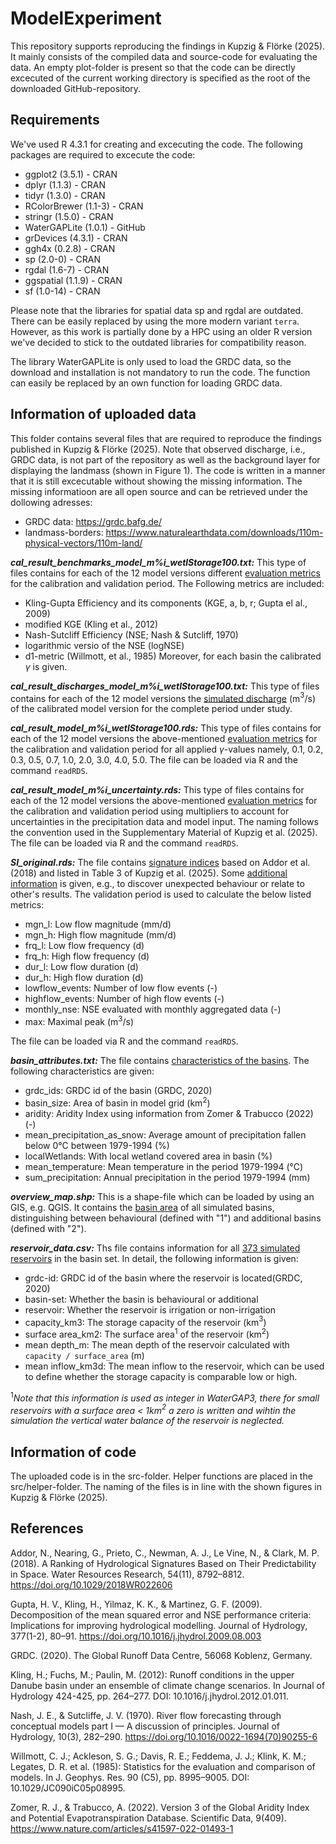# ModelExperiment
 This repository supports reproducing the findings in Kupzig & Flörke (2025). It mainly consists of the compiled data and
 source-code for evaluating the data. An empty plot-folder is present so that the code can be directly excecuted of the current working directory is specified as the root of the downloaded GitHub-repository.

 ## Requirements
 We've used R 4.3.1 for creating and excecuting the code. The following packages are required to excecute the code:
 - ggplot2 (3.5.1) - CRAN
 - dplyr (1.1.3) - CRAN
 - tidyr (1.3.0) - CRAN
 - RColorBrewer (1.1-3) - CRAN
 - stringr (1.5.0) - CRAN
 - WaterGAPLite (1.0.1) - GitHub
 - grDevices (4.3.1) - CRAN
 - ggh4x (0.2.8) - CRAN
 - sp (2.0-0) - CRAN
 - rgdal (1.6-7) - CRAN
 - ggspatial (1.1.9) - CRAN
 - sf (1.0-14) - CRAN

Please note that the libraries for spatial data sp and rgdal are outdated. There can be easily replaced by using the more modern variant `terra`. However, as this work is partially done by a HPC using an older R version we've decided to stick to the outdated libraries for compatibility reason.

The library WaterGAPLite is only used to load the GRDC data, so the download and installation is not mandatory to run the code. The function can easily be replaced by an own function for loading GRDC data.

## Information of uploaded data
This folder contains several files that are required to reproduce the findings published in Kupzig & Flörke (2025). Note that observed discharge, i.e., GRDC data, is not part of the repository as well as the background layer for displaying the landmass (shown in Figure 1). The code is written in a manner that it is still excecutable without showing the missing information. The missing informatioon are all open source and can be retrieved under the dollowing adresses:
- GRDC data: https://grdc.bafg.de/
- landmass-borders: https://www.naturalearthdata.com/downloads/110m-physical-vectors/110m-land/

**_cal_result_benchmarks_model_m%i_wetlStorage100.txt:_**
 This type of files contains for each of the 12 model versions different <u>evaluation metrics</u> for the calibration and validation period. The Following metrics are included:
 - Kling-Gupta Efficiency and its components (KGE, a, b, r; Gupta el al., 2009)
 - modified KGE (Kling et al., 2012)
 - Nash-Sutcliff Efficiency (NSE; Nash & Sutcliff, 1970)
 - logarithmic versio of the NSE (logNSE)
 - d1-metric (Willmott, et al., 1985)
 Moreover, for each basin the calibrated $\gamma$ is given.

**_cal_result_discharges_model_m%i_wetlStorage100.txt:_**
This type of files contains for each of the 12 model versions the <u>simulated discharge</u> (m$^{3}$/s) of the calibrated model version for the complete period under study.

**_cal_result_model_m%i_wetlStorage100.rds:_**
This type of files contains for each of the 12 model versions the above-mentioned <u>evaluation metrics</u> for the calibration and validation period for all applied  $\gamma$-values namely, 0.1, 0.2, 0.3, 0.5, 0.7, 1.0, 2.0, 3.0, 4.0, 5.0. The file can be loaded via R and the command `readRDS`.

**_cal_result_model_m%i_uncertainty.rds:_**
This type of files contains for each of the 12 model versions the above-mentioned <u>evaluation metrics</u> for the calibration and validation period using multipliers to account for uncertainties in the precipitation data and model input. The naming follows the convention used in the Supplementary Material of Kupzig et al. (2025). The file can be loaded via R and the command `readRDS`.

**_SI_original.rds:_**
The file contains <u>signature indices</u> based on Addor et al. (2018) and listed in Table 3 of Kupzig et al. (2025). Some <u>additional information</u> is given, e.g., to discover unexpected behaviour or relate to other's results. The validation period is used to calculate the below listed metrics:
- mgn_l: Low flow magnitude (mm/d)
- mgn_h: High flow magnitude (mm/d)
- frq_l: Low flow frequency (d)
- frq_h: High flow frequency (d)
- dur_l: Low flow duration (d)
- dur_h: High flow duration (d)
- lowflow_events: Number of low flow events (-)
- highflow_events: Number of high flow events (-)
- monthly_nse: NSE evaluated with monthly aggregated data (-)
- max: Maximal peak (m$^{3}$/s)

The file can be loaded via R and the command `readRDS`.

**_basin_attributes.txt:_**
The file contains <u>characteristics of the basins</u>. The following characteristics are given:
- grdc_ids: GRDC id of the basin (GRDC, 2020)
- basin_size: Area of basin in model grid (km$^{2}$)
- aridity: Aridity Index using information from Zomer & Trabucco (2022) (-)
- mean_precipitation_as_snow: Average amount of precipitation fallen below 0°C between 1979-1994 (%)
- localWetlands: With local wetland covered area in basin (%)
- mean_temperature: Mean temperature in the period 1979-1994 (°C)
- sum_precipitation: Annual precipitation in the period 1979-1994 (mm)

**_overview_map.shp:_**
This is a shape-file which can be loaded by using an GIS, e.g. QGIS. It contains the <u>basin area</u> of all simulated basins, distinguishing between behavioural (defined with "1") and additional basins (defined with "2").

**_reservoir_data.csv:_**
Ths file contains information for all <u>373 simulated reservoirs</u> in the basin set. In detail, the following information is given:
- grdc-id:  GRDC id of the basin where the reservoir is located(GRDC, 2020)
- basin-set: Whether the basin is behavioural or additional
- reservoir: Whether the reservoir is irrigation or non-irrigation
- capacity_km3: The storage capacity of the reservoir (km$^{3}$)
- surface area_km2: The surface area$^{1}$ of the reservoir (km$^{2}$)
- mean depth_m: The mean depth of the reservoir calculated with `capacity / surface_area` (m)
- mean inflow_km3d: The mean inflow to the reservoir, which can be used to define whether the storage capacity is comparable low or high.

$^{1}$_Note that this information is used as integer in WaterGAP3, there for small reservoirs with a surface area < 1km$^{2}$ a zero is written and wihtin the simulation the vertical water balance of the reservoir is neglected._

## Information of code
The uploaded code is in the src-folder. Helper functions are placed in the src/helper-folder. The naming of the files is in line with the shown figures in Kupzig & Flörke (2025).

 ## References
 Addor, N., Nearing, G., Prieto, C., Newman, A. J., Le Vine, N., & Clark, M. P. (2018). A Ranking of Hydrological Signatures Based on Their Predictability in Space. Water Resources Research, 54(11), 8792–8812. https://doi.org/10.1029/2018WR022606

 Gupta, H. V., Kling, H., Yilmaz, K. K., & Martinez, G. F. (2009). Decomposition of the mean squared error and NSE performance criteria: Implications for improving hydrological modelling. Journal of Hydrology, 377(1-2), 80–91. https://doi.org/10.1016/j.jhydrol.2009.08.003

 GRDC. (2020). The Global Runoff Data Centre, 56068 Koblenz, Germany.

 Kling, H.; Fuchs, M.; Paulin, M. (2012): Runoff conditions in the upper Danube basin under an ensemble of climate change scenarios. In Journal of Hydrology 424-425, pp. 264–277. DOI: 10.1016/j.jhydrol.2012.01.011.

 Nash, J. E., & Sutcliffe, J. V. (1970). River flow forecasting through conceptual models part I — A discussion of principles. Journal of Hydrology, 10(3), 282–290. https://doi.org/10.1016/0022-1694(70)90255-6

 Willmott, C.  J.; Ackleson, S. G.; Davis, R. E.; Feddema, J. J.; Klink, K. M.; Legates, D. R. et al. (1985): Statistics for the evaluation and comparison of models. In J. Geophys. Res. 90 (C5), pp. 8995–9005. DOI: 10.1029/JC090iC05p08995.

Zomer, R. J., & Trabucco, A. (2022). Version 3 of the Global Aridity Index and Potential Evapotranspiration Database. Scientific Data, 9(409). https://www.nature.com/articles/s41597-022-01493-1




